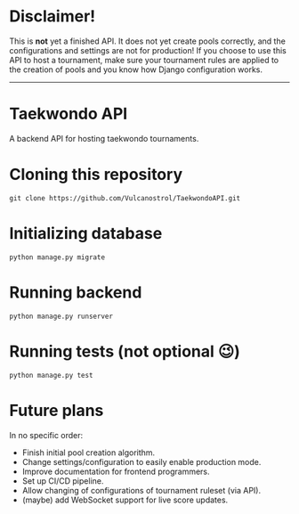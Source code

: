 # Disclaimer!
This is **not** yet a finished API. It does not yet create pools correctly, and the configurations and settings are not
for production! If you choose to use this API to host a tournament, make sure your tournament rules are applied to the
creation of pools and you know how Django configuration works.

---

# Taekwondo API
A backend API for hosting taekwondo tournaments.

# Cloning this repository
```shell
git clone https://github.com/Vulcanostrol/TaekwondoAPI.git
```

# Initializing database
```shell
python manage.py migrate
```

# Running backend
```shell
python manage.py runserver
```

# Running tests (not optional 😉)
```shell
python manage.py test
```

# Future plans
In no specific order:
- Finish initial pool creation algorithm.
- Change settings/configuration to easily enable production mode.
- Improve documentation for frontend programmers.
- Set up CI/CD pipeline.
- Allow changing of configurations of tournament ruleset (via API).
- (maybe) add WebSocket support for live score updates.
